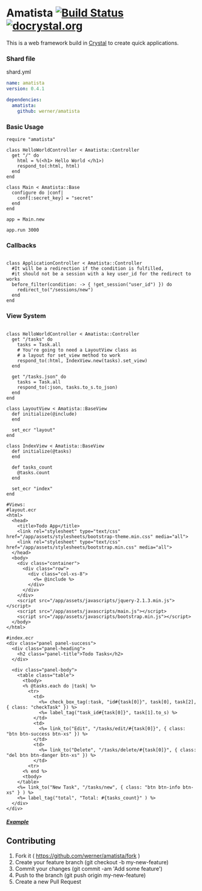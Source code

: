 # Amatista [![Build Status](https://travis-ci.org/werner/amatista.png)](https://travis-ci.org/werner/amatista) [![docrystal.org](http://www.docrystal.org/badge.svg?style=round)](http://www.docrystal.org/github.com/werner/amatista)

This is a web framework build in [Crystal](https://github.com/manastech/crystal) to create quick applications.

### Shard file

shard.yml
```yml
name: amatista
version: 0.4.1

dependencies:
  amatista:
    github: werner/amatista
```

### Basic Usage

```crystal
require "amatista"

class HelloWorldController < Amatista::Controller
  get "/" do
    html = %(<h1> Hello World </h1>)
    respond_to(:html, html)
  end
end

class Main < Amatista::Base
  configure do |conf|
    conf[:secret_key] = "secret"
  end
end

app = Main.new

app.run 3000
```

### Callbacks
```crystal

class ApplicationController < Amatista::Controller
  #It will be a redirection if the condition is fulfilled,
  #it should not be a session with a key user_id for the redirect to works
  before_filter(condition: -> { !get_session("user_id") }) do
    redirect_to("/sessions/new")
  end
end
```

### View System

```crystal

class HelloWorldController < Amatista::Controller
  get "/tasks" do
    tasks = Task.all
    # You're going to need a LayoutView class as 
    # a layout for set_view method to work
    respond_to(:html, IndexView.new(tasks).set_view)
  end
  
  get "/tasks.json" do
    tasks = Task.all
    respond_to(:json, tasks.to_s.to_json)
  end
end

class LayoutView < Amatista::BaseView
  def initialize(@include)
  end

  set_ecr "layout"
end

class IndexView < Amatista::BaseView
  def initialize(@tasks)
  end

  def tasks_count
    @tasks.count
  end

  set_ecr "index"
end

#Views: 
#layout.ecr
<html>
  <head>
    <title>Todo App</title>
    <link rel="stylesheet" type="text/css" href="/app/assets/stylesheets/bootstrap-theme.min.css" media="all">
    <link rel="stylesheet" type="text/css" href="/app/assets/stylesheets/bootstrap.min.css" media="all">
  </head>
  <body>
    <div class="container">
      <div class="row">
        <div class="col-xs-8">
          <%= @include %>
        </div>
      </div>
    </div>
    <script src="/app/assets/javascripts/jquery-2.1.3.min.js"></script>
    <script src="/app/assets/javascripts/main.js"></script>
    <script src="/app/assets/javascripts/bootstrap.min.js"></script>
  </body>
</html>

#index.ecr
<div class="panel panel-success">
  <div class="panel-heading">
    <h2 class="panel-title">Todo Tasks</h2>
  </div>

  <div class="panel-body">
    <table class="table">
      <tbody>
      <% @tasks.each do |task| %>
        <tr>
          <td>
            <%= check_box_tag(:task, "id#{task[0]}", task[0], task[2], { class: "checkTask" }) %>
            <%= label_tag("task_id#{task[0]}", task[1].to_s) %>
          </td>
          <td>
            <%= link_to("Edit", "/tasks/edit/#{task[0]}", { class: "btn btn-success btn-xs" }) %>
          </td>
          <td>
            <%= link_to("Delete", "/tasks/delete/#{task[0]}", { class: "del btn btn-danger btn-xs" }) %>
          </td>
        <tr>
      <% end %>
      <tbody>
    </table>
    <%= link_to("New Task", "/tasks/new", { class: "btn btn-info btn-xs" } ) %>
    <%= label_tag("total", "Total: #{tasks_count}" ) %>
  </div>
</div>

```
##### [Example](https://github.com/werner/todo_crystal)

## Contributing

1. Fork it ( https://github.com/werner/amatista/fork )
2. Create your feature branch (git checkout -b my-new-feature)
3. Commit your changes (git commit -am 'Add some feature')
4. Push to the branch (git push origin my-new-feature)
5. Create a new Pull Request
